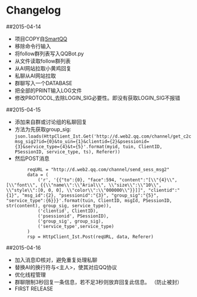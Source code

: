 Changelog
=========
  
##2015-04-14
+ 项目COPY自[SmartQQ](https://github.com/Yinzo/SmartQQBot)
+ 移除命令行输入
+ 将follow群列表写入QQBot.py
+ 从文件读取follow群列表
+ 从AI网站拉取小黄鸡回复
+ 私聊从AI网站拉取
+ 群聊写入一个DATABASE
+ 把全部的PRINT输入LOG文件
+ 修改PROTOCOL,去除LOGIN_SIG必要性。即没有获取LOGIN_SIG不报错
  
##2015-04-15
+ 添加来自群或讨论组的私聊回复
+ 方法为先获取group_sig:  
```json.loads(HttpClient_Ist.Get('http://d.web2.qq.com/channel/get_c2cmsg_sig2?id={0}&to_uin={1}&clientid={2}&psessionid={3}&service_type={4}&t={5}'.format(myid, tuin, ClientID, PSessionID, service_type, ts), Referer))```
+ 然后POST消息 
``` 
		reqURL = "http://d.web2.qq.com/channel/send_sess_msg2"
        data = (
            ('r', '{{"to":{0}, "face":594, "content":"[\\"{4}\\", [\\"font\\", {{\\"name\\":\\"Arial\\", \\"size\\":\\"10\\", \\"style\\":[0, 0, 0], \\"color\\":\\"000000\\"}}]]", "clientid":"{1}", "msg_id":{2}, "psessionid":"{3}", "group_sig":"{5}", "service_type":{6}}}'.format(tuin, ClientID, msgId, PSessionID, str(content), group_sig, service_type)),
            ('clientid', ClientID),
            ('psessionid', PSessionID),
            ('group_sig', group_sig),
            ('service_type',service_type)
        )
        rsp = HttpClient_Ist.Post(reqURL, data, Referer)         
```		
  
##2015-04-16
+ 加入消息ID核对，避免重复处理私聊
+ 替换AI的换行符与<主人>，使其对应QQ协议
+ 优化线程管理
+ 群聊限制3秒回复一条信息，若不足3秒则放弃回复此信息。 （防止被封）
+ FIRST RELEASE
